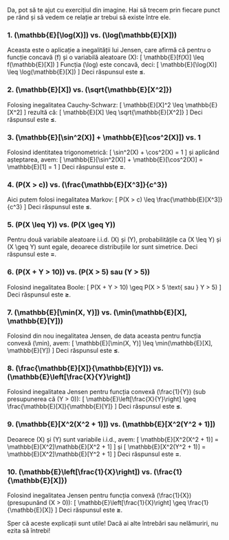 Da, pot să te ajut cu exercițiul din imagine. Hai să trecem prin fiecare punct pe rând și să vedem ce relație ar trebui să existe între ele.

### 1. \(\mathbb{E}[\log(X)]\) vs. \(\log(\mathbb{E}[X])\)

Aceasta este o aplicație a inegalității lui Jensen, care afirmă că pentru o funcție concavă \(f\) și o variabilă aleatoare \(X\):
\[
\mathbb{E}[f(X)] \leq f(\mathbb{E}[X])
\]
Funcția \(\log\) este concavă, deci:
\[
\mathbb{E}[\log(X)] \leq \log(\mathbb{E}[X])
\]
Deci răspunsul este **≤**.

### 2. \(\mathbb{E}[X]\) vs. \(\sqrt{\mathbb{E}[X^2]}\)

Folosing inegalitatea Cauchy-Schwarz:
\[
\mathbb{E}[X]^2 \leq \mathbb{E}[X^2]
\]
rezultă că:
\[
\mathbb{E}[X] \leq \sqrt{\mathbb{E}[X^2]}
\]
Deci răspunsul este **≤**.

### 3. \(\mathbb{E}[\sin^2(X)] + \mathbb{E}[\cos^2(X)]\) vs. 1

Folosind identitatea trigonometrică:
\[
\sin^2(X) + \cos^2(X) = 1
\]
și aplicând așteptarea, avem:
\[
\mathbb{E}[\sin^2(X)] + \mathbb{E}[\cos^2(X)] = \mathbb{E}[1] = 1
\]
Deci răspunsul este **=**.

### 4. \(P(X > c)\) vs. \(\frac{\mathbb{E}[X^3]}{c^3}\)

Aici putem folosi inegalitatea Markov:
\[
P(X > c) \leq \frac{\mathbb{E}[X^3]}{c^3}
\]
Deci răspunsul este **≤**.

### 5. \(P(X \leq Y)\) vs. \(P(X \geq Y)\)

Pentru două variabile aleatoare i.i.d. \(X\) și \(Y\), probabilitățile ca \(X \leq Y\) și \(X \geq Y\) sunt egale, deoarece distribuțiile lor sunt simetrice. Deci răspunsul este **=**.

### 6. \(P(X + Y > 10)\) vs. \(P(X > 5\) sau \(Y > 5)\)

Folosind inegalitatea Boole:
\[
P(X + Y > 10) \geq P(X > 5 \text{ sau } Y > 5)
\]
Deci răspunsul este **≥**.

### 7. \(\mathbb{E}[\min(X, Y)]\) vs. \(\min(\mathbb{E}[X], \mathbb{E}[Y])\)

Folosind din nou inegalitatea Jensen, de data aceasta pentru funcția convexă \(\min\), avem:
\[
\mathbb{E}[\min(X, Y)] \leq \min(\mathbb{E}[X], \mathbb{E}[Y])
\]
Deci răspunsul este **≤**.

### 8. \(\frac{\mathbb{E}[X]}{\mathbb{E}[Y]}\) vs. \(\mathbb{E}\left[\frac{X}{Y}\right]\)

Folosind inegalitatea Jensen pentru funcția convexă \(\frac{1}{Y}\) (sub presupunerea că \(Y > 0\)):
\[
\mathbb{E}\left[\frac{X}{Y}\right] \geq \frac{\mathbb{E}[X]}{\mathbb{E}[Y]}
\]
Deci răspunsul este **≤**.

### 9. \(\mathbb{E}[X^2(X^2 + 1)]\) vs. \(\mathbb{E}[X^2(Y^2 + 1)]\)

Deoarece \(X\) și \(Y\) sunt variabile i.i.d., avem:
\[
\mathbb{E}[X^2(X^2 + 1)] = \mathbb{E}[X^2]\mathbb{E}[X^2 + 1]
\]
și 
\[
\mathbb{E}[X^2(Y^2 + 1)] = \mathbb{E}[X^2]\mathbb{E}[Y^2 + 1]
\]
Deci răspunsul este **=**.

### 10. \(\mathbb{E}\left[\frac{1}{X}\right]\) vs. \(\frac{1}{\mathbb{E}[X]}\)

Folosind inegalitatea Jensen pentru funcția convexă \(\frac{1}{X}\) (presupunând \(X > 0\)):
\[
\mathbb{E}\left[\frac{1}{X}\right] \geq \frac{1}{\mathbb{E}[X]}
\]
Deci răspunsul este **≥**.

Sper că aceste explicații sunt utile! Dacă ai alte întrebări sau nelămuriri, nu ezita să întrebi!
